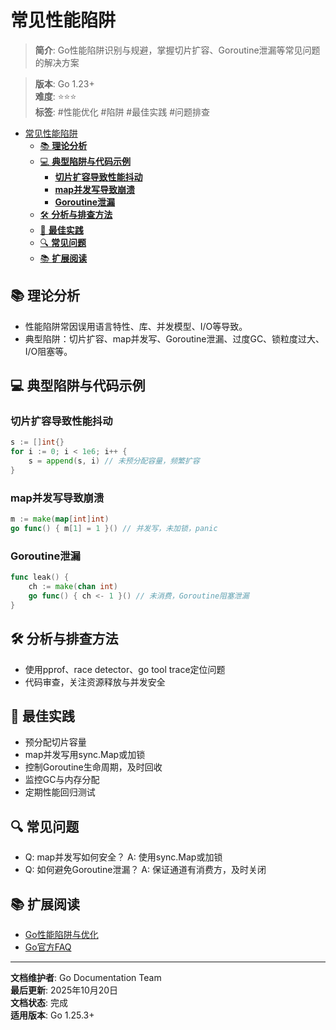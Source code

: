 ﻿# 常见性能陷阱

> **简介**: Go性能陷阱识别与规避，掌握切片扩容、Goroutine泄漏等常见问题的解决方案

> **版本**: Go 1.23+  
> **难度**: ⭐⭐⭐  
> **标签**: #性能优化 #陷阱 #最佳实践 #问题排查

<!-- TOC START -->
- [常见性能陷阱](#常见性能陷阱)
  - [📚 **理论分析**](#-理论分析)
  - [💻 **典型陷阱与代码示例**](#-典型陷阱与代码示例)
    - [**切片扩容导致性能抖动**](#切片扩容导致性能抖动)
    - [**map并发写导致崩溃**](#map并发写导致崩溃)
    - [**Goroutine泄漏**](#goroutine泄漏)
  - [🛠️ **分析与排查方法**](#️-分析与排查方法)
  - [🎯 **最佳实践**](#-最佳实践)
  - [🔍 **常见问题**](#-常见问题)
  - [📚 **扩展阅读**](#-扩展阅读)
<!-- TOC END -->

## 📚 **理论分析**

- 性能陷阱常因误用语言特性、库、并发模型、I/O等导致。
- 典型陷阱：切片扩容、map并发写、Goroutine泄漏、过度GC、锁粒度过大、I/O阻塞等。

## 💻 **典型陷阱与代码示例**

### **切片扩容导致性能抖动**

```go
s := []int{}
for i := 0; i < 1e6; i++ {
    s = append(s, i) // 未预分配容量，频繁扩容
}

```

### **map并发写导致崩溃**

```go
m := make(map[int]int)
go func() { m[1] = 1 }() // 并发写，未加锁，panic

```

### **Goroutine泄漏**

```go
func leak() {
    ch := make(chan int)
    go func() { ch <- 1 }() // 未消费，Goroutine阻塞泄漏
}

```

## 🛠️ **分析与排查方法**

- 使用pprof、race detector、go tool trace定位问题
- 代码审查，关注资源释放与并发安全

## 🎯 **最佳实践**

- 预分配切片容量
- map并发写用sync.Map或加锁
- 控制Goroutine生命周期，及时回收
- 监控GC与内存分配
- 定期性能回归测试

## 🔍 **常见问题**

- Q: map并发写如何安全？
  A: 使用sync.Map或加锁
- Q: 如何避免Goroutine泄漏？
  A: 保证通道有消费方，及时关闭

## 📚 **扩展阅读**

- [Go性能陷阱与优化](https://geektutu.com/post/hpg-golang-trap.html)
- [Go官方FAQ](https://golang.org/doc/faq)

---

**文档维护者**: Go Documentation Team  
**最后更新**: 2025年10月20日  
**文档状态**: 完成  
**适用版本**: Go 1.25.3+
